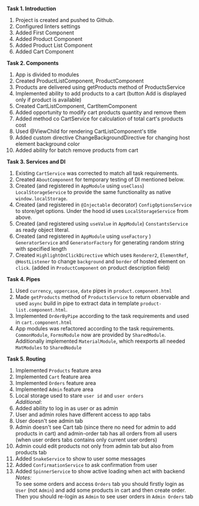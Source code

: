 **Task 1.  Introduction**

1. Project is created and pushed to Github.   
2. Configured linters settings
3. Added First Component
4. Added Product Component
5. Added Product List Component
6. Added Cart Component 

**Task 2. Components**
1. App is divided to modules
2. Created ProductListComponent, ProductComponent
3. Products are delivered using getProducts method of ProductsService
4. Implemented ability to add products to a cart (button Add is displayed only if product is available)
5. Created CartListComponent, CartItemComponent
6. Added opportunity to modify cart products quantity and remove them
7. Added method co CartService for calculation of total cart's products cost
8. Used @ViewChild for rendering CartListComponent's title
9. Added custom directive ChangeBackgroundDirective for changing host element background color
10. Added ability for batch remove products from cart

**Task 3. Services and DI**  
1. Existing `CartService` was corrected to match all task requirements.   
2. Created `AboutComponent` for temporary testing of DI mentioned below.
3. Created (and registered in `AppModule` using `useClass`) `LocalStorageService` to provide the same functionality as native `window.localStorage`.  
4. Created (and registered in `@Injectable` decorator) `ConfigOptionsService` to store/get options. Under the hood id uses `LocalStorageService` from above.
5. Created (and registered using `useValue` in `AppModule`) `ConstantsService` as ready object literal.
6. Created (and registered in `AppModule` using `useFactory` ) `GeneratorService` and `GeneratorFactory` for generating random string with specified length 
7. Created `HighlightOnClickDirective` which uses `Renderer2`, `ElementRef`, `@HostListener` to change `background` and `border` of hosted element on `click`. (added in `ProductComponent` on product description field)

**Task 4. Pipes**
1. Used `currency`, `uppercase`, `date` pipes in `product.component.html`
2. Made `getProducts` method of `ProductsService` to return observable and used `async` build in pipe to extract data in template `product-list.component.html`.
3. Implemented `OrderByPipe` according to the task requirements and used in `cart.component.html`
4. App modules was refactored according to the task requirements. `CommonModule`, `FormsModule` now are provided by `SharedModule`. Additionally implemented `MaterialModule`, which reexports all needed `MatModules` to `SharedNodule`

**Task 5. Routing**
1. Implemented `Products` feature area
2. Implemented `Cart` feature area
3. Implemented `Orders` feature area
4. Implemented `Admin` feature area
5. Local storage used to stare `user id` and `user orders`  
*Additional*:   
1. Added ability to log in as user or as admin
2. User and admin roles have different access to app tabs
3. User doesn't see admin tab
4. Admin doesn't see Cart tab (since there no need for admin to add products in cart) and admin-order tab has all orders from all users (when user orders tabs contains only current user orders)
5. Admin could edit products not only from admin tab but also from products tab
6. Added `SnakeService` to show to user some messages
7. Added `ConfirmationService` to ask confirmation from user
7. Added `SpinnerService` to show active loading when act with backend  
*Notes:*  
To see some orders and access `Orders` tab you should firstly login as `User` (not `Admin`) and add some products in cart and then create order. Then you should re-login as `Admin` to see user orders in `Admin Orders` tab
